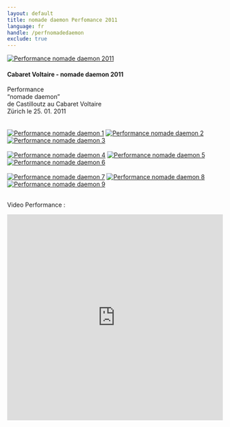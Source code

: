 ```yaml
---
layout: default
title: nomade daemon Perfomance 2011
language: fr
handle: /perfnomadedaemon
exclude: true
---
```


<a rel="lightbox" data-lightbox="example-1" href="/galeries/performance-nomadedaemon/IMG_0765.jpg" title="Performance nomade daemon 2011"><img src="/galeries/performance-nomadedaemon/IMG_0765.jpg" alt="Performance nomade daemon 2011" class="img-left"></a>
#### Cabaret Voltaire - nomade daemon 2011  
  
Performance  
“nomade daemon”  
de Castilloutz
au Cabaret Voltaire  
Zürich le 25. 01. 2011  
<br style="clear:both" />
<br style="clear:both" />
<a rel="lightbox" data-lightbox="example-1" href="/galeries/performance-nomadedaemon/DSCF0670.jpg" title="Performance nomade daemon 1"><img src="/galeries/performance-nomadedaemon/DSCF0670.jpg" alt="Performance nomade daemon 1" class="img-left3"></a>
<a rel="lightbox" data-lightbox="example-1" href="/galeries/performance-nomadedaemon/DSCF0665.jpg" title="Performance nomade daemon 2"><img src="/galeries/performance-nomadedaemon/DSCF0665.jpg" alt="Performance nomade daemon 2" class="img-left3"></a>
<a rel="lightbox" data-lightbox="example-1" href="/galeries/performance-nomadedaemon/DSCF0664.jpg" title="Performance nomade daemon 3"><img src="/galeries/performance-nomadedaemon/DSCF0664.jpg" alt="Performance nomade daemon 3" class="img-left3"></a>
<br style="clear:both" />
<br style="clear:both" />
<a rel="lightbox" data-lightbox="example-1" href="/galeries/performance-nomadedaemon/DSCF0661.jpg" title="Performance nomade daemon 4"><img src="/galeries/performance-nomadedaemon/DSCF0661.jpg" alt="Performance nomade daemon 4" class="img-left3"></a>
<a rel="lightbox" data-lightbox="example-1" href="/galeries/performance-nomadedaemon/DSCF0654.jpg" title="Performance nomade daemon 5"><img src="/galeries/performance-nomadedaemon/DSCF0654.jpg" alt="Performance nomade daemon 5" class="img-left3"></a>
<a rel="lightbox" data-lightbox="example-1" href="/galeries/performance-nomadedaemon/DSCF0653.jpg" title="Performance nomade daemon 6"><img src="/galeries/performance-nomadedaemon/DSCF0653.jpg" alt="Performance nomade daemon 6" class="img-left3"></a>
<br style="clear:both" />
<br style="clear:both" />
<a rel="lightbox" data-lightbox="example-1" href="/galeries/performance-nomadedaemon/DSCF0651.jpg" title="Performance nomade daemon 7"><img src="/galeries/performance-nomadedaemon/DSCF0651.jpg" alt="Performance nomade daemon 7" class="img-left3"></a>
<a rel="lightbox" data-lightbox="example-1" href="/galeries/performance-nomadedaemon/DSCF0648.jpg" title="Performance nomade daemon 8"><img src="/galeries/performance-nomadedaemon/DSCF0648.jpg" alt="Performance nomade daemon 8" class="img-left3"></a>
<a rel="lightbox" data-lightbox="example-1" href="/galeries/performance-nomadedaemon/DSCF0643.jpg" title="Performance nomade daemon 9"><img src="/galeries/performance-nomadedaemon/DSCF0643.jpg" alt="Performance nomade daemon 9" class="img-left3"></a>
<br style="clear:both" />
<br style="clear:both" />

Video Performance :  
  
<iframe width="100%" height="480" src="https://www.youtube.com/embed/T7nUuyKJ5Ns?rel=0" frameborder="0" allowfullscreen></iframe>
